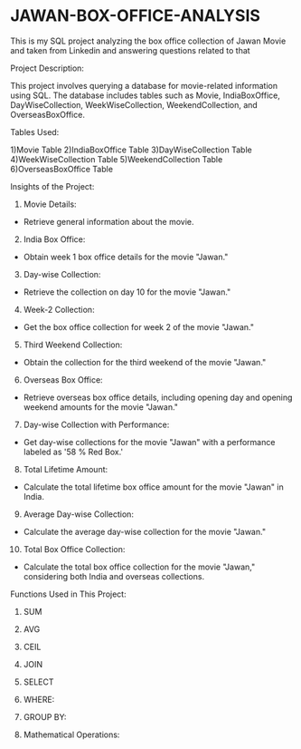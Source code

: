 # JAWAN-BOX-OFFICE-ANALYSIS
This is my SQL project analyzing the box office collection of Jawan Movie and taken from Linkedin and answering questions related to that 

Project Description:

This project involves querying a database for movie-related information using SQL. The database includes tables such as Movie, IndiaBoxOffice, DayWiseCollection, WeekWiseCollection, WeekendCollection, and OverseasBoxOffice.

Tables Used:

1)Movie Table
2)IndiaBoxOffice Table
3)DayWiseCollection Table
4)WeekWiseCollection Table
5)WeekendCollection Table
6)OverseasBoxOffice Table

Insights of the Project:

1. Movie Details:
 - Retrieve general information about the movie.

2. India Box Office:
 - Obtain week 1 box office details for the movie "Jawan."

3. Day-wise Collection:
 - Retrieve the collection on day 10 for the movie "Jawan."

4. Week-2 Collection:
 - Get the box office collection for week 2 of the movie "Jawan."

5. Third Weekend Collection:
 - Obtain the collection for the third weekend of the movie "Jawan."

6. Overseas Box Office:
 - Retrieve overseas box office details, including opening day and opening weekend amounts for the movie "Jawan."

7. Day-wise Collection with Performance:
 - Get day-wise collections for the movie "Jawan" with a performance labeled as '58 % Red Box.'

8. Total Lifetime Amount:
 - Calculate the total lifetime box office amount for the movie "Jawan" in India.

9. Average Day-wise Collection:
 - Calculate the average day-wise collection for the movie "Jawan."

10. Total Box Office Collection:
 - Calculate the total box office collection for the movie "Jawan," considering both India and overseas collections.

Functions Used in This Project:

1. SUM

2. AVG
 
3. CEIL
 
4. JOIN
 
5. SELECT
 
6. WHERE:
 
7. GROUP BY:
 
8. Mathematical Operations:
